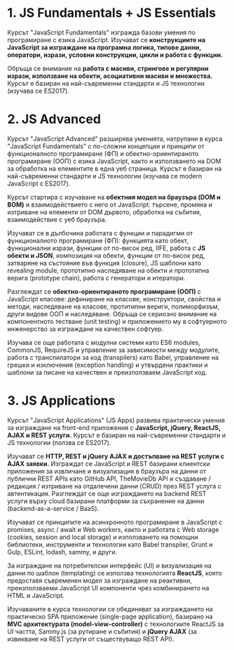 # 1. JS Fundamentals + JS Essentials

Курсът "JavaScript Fundamentals" изгражда базови умения по програмиране с езика JavaScript. Изучават се **конструкциите на JavaScript за изграждане на програмна логика, типове данни, оператори, изрази, условни конструкции, цикли и работа с функции.**

Обръща се внимание на **работа с масиви, стрингове и регулярни изрази, използване на обекти, асоциативни масиви и множества.** Курсът е базиран на най-съвременни стандарти и JS технологии (изучава се ES2017).

# 2. JS Advanced

Курсът "JavaScript Advanced" разширява уменията, натрупани в курса "JavaScript Fundamentals" с по-сложни концепции и принципи от функционалното програмиране (ФП) и обектно-ориентираното програмиране (ООП) с езика JavaScript, както и използването на DOM за обработка на елементите в една уеб страница. Курсът е базиран на най-съвременни стандарти и JS технологии (изучава се modern JavaScript с ES2017).

Курсът стартира с изучаване на **обектния модел на браузъра (DOM и BOM)** и взаимодействието с него от JavaScript: търсене, промяна и изтриване на елементи от DOM дървото, обработка на събития, взаимодействие с уеб браузъра.

Изучават се в дълбочина работата с функции и парадигми от функционалното програмиране (ФП): функцията като обект, функционални изрази, функции от по-висок ред, IIFE, работа с **JS обекти и JSON**, композиция на обекти, функции от по-висок ред, затваряне на състояние във функция (closure), JS шаблони като revealing module, прототипно наследяване на обекти и прототипна верига (prototype chain), работа с генератори и итератори.

Разглеждат се **обектно-ориентираното програмиране (ООП)** с JavaScript класове: дефиниране на класове, конструктори, свойства и методи, наследяване на класове, протитипни вериги, полиморфизъм, други видове ООП и наследяване. Обръща се сериозно внимание на компонентното тестване (unit testing) и приложението му в софтуерното инженерство за изграждане на качествен софтуер.

Изучава се още работата с модулни системи като ES6 modules, CommonJS, RequireJS и управление за зависимости между модулите, работа с транспилатори за код (transpilers) като Babel, управление на грешки и изключения (exception handling) и утвърдени практики и шаблони за писане на качествен и преизползваем JavaScript код.

# 3. JS Applications

Курсът "JavaScript Applications" (JS Apps) развива практически умения за изграждане на front-end приложения с **JavaScript, jQuery, ReactJS, AJAX и REST услуги.** Курсът е базиран на най-съвременни стандарти и JS технологии (ползва се ES2017).

Изучават се **HTTP, REST и jQuery AJAX и достъпване на REST услуги с AJAX заявки.** Изграждат се JavaScript и REST базирани клиентски приложения за извличане и визуализация в браузъра на данни от публични REST APIs като GitHub API, TheMovieDb API и създаване / редакция / изтриване на отдалечени данни (CRUD) през REST услуга с автентикация. Разглеждат се още изграждането на backend REST услуги върху cloud базирани платформи за съхранение на данни (backend-as-a-service / BaaS).

Изучават се принципите на асинхронното програмиране в JavaScript с promises, async / await и Web workers, както и работата с Web storage (cookies, session and local storage) и използването на помощни библиотеки, инструменти и технологии като Babel transpiler, Grunt и Gulp, ESLint, lodash, sammy, и други.

За изграждане на потребителски интерфейс (UI) и визуализация на данни по шаблон (templating) се използва технологията **ReactJS**, която предоставя съвременен модел за изграждане на реактивни, преизползваеми JavaScript UI компоненти чрез комбинирането на HTML и JavaScript.

Изучаваните в курса технологии се обединяват за изграждането на практическо SPA приложение (single-page application), базирано на **MVC архитектурата (model-view-controller)** с технологиите ReactJS за UI частта, Sammy.js (за рутиране и събития) и **jQuery AJAX** (за извикване на REST услуги от съществуващо REST API).
